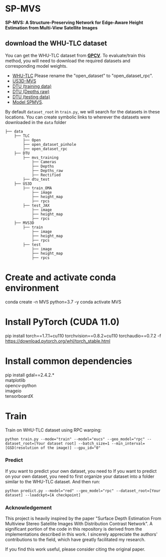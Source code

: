 # SP-MVS

**SP-MVS: A Structure-Preserving Network for Edge-Aware Height Estimation from Multi-View Satellite Images**

## download the WHU-TLC dataset

You can get the WHU-TLC dataset from [**GPCV**](http://gpcv.whu.edu.cn/).
To evaluate/train this method, you will need to download the required datasets and corresponding model weights. 
* [WHU-TLC](https://github.com/WHU-GPCV/SatMVS/blob/main/WHU_TLC/readme.md) Please rename the "open_dataset" to "open_dataset_rpc".
* [US3D-MVS](https://ieee-dataport.org/open-access/data-fusion-contest-2019-dfc2019)
* [DTU (training data)](https://drive.google.com/file/d/1eDjh-_bxKKnEuz5h-HXS7EDJn59clx6V/view)
* [DTU (Depths raw)](https://virutalbuy-public.oss-cn-hangzhou.aliyuncs.com/share/cascade-stereo/CasMVSNet/dtu_data/dtu_train_hr/Depths_raw.zip)
* [DTU (testing data)](https://drive.google.com/file/d/1rX0EXlUL4prRxrRu2DgLJv2j7-tpUD4D/view?usp=sharing)
* [Model SPMVS](https://drive.google.com/file/d/1b8i1u69_9yMPJyqGcuTkCocyg0rVg4P3/view?usp=sharing).

By default `dataset_root` in `train.py`, we will search for the datasets in these locations. You can create symbolic links to wherever the datasets were downloaded in the `data` folder

```Shell
├── data
    ├── TLC
        ├── Open
        ├── open_dataset_pinhole
        ├── open_dataset_rpc
    ├── DTU
        ├── mvs_training
            ├── Cameras
            ├── Depths
            ├── Depths_raw
            ├── Rectified
        ├── dtu_test
    ├── US3D
        ├── train_OMA
            ├── image
            ├── height_map
            ├── rpcs
        ├── test_JAX
            ├── image
            ├── height_map
            ├── rpcs
    ├── MVS3D
        ├── train
            ├── image
            ├── height_map
            ├── rpcs
        ├── test
            ├── image
            ├── height_map
            ├── rpcs
```

# Create and activate conda environment
conda create -n MVS python=3.7 -y
conda activate MVS

# Install PyTorch (CUDA 11.0)
pip install torch==1.7.1+cu110 torchvision==0.8.2+cu110 torchaudio==0.7.2 -f https://download.pytorch.org/whl/torch_stable.html

# Install common dependencies
pip install gdal==2.4.2.* \
            matplotlib \
            opencv-python \
            imageio \
            tensorboardX


# Train

Train on WHU-TLC dataset using RPC warping:

`python train.py --mode="train" --model="eucs" --geo_model="rpc" --dataset_root=[Your dataset root] --batch_size=1 --min_interval=[GSD(resolution of the image)] --gpu_id="0"`


### Predict
If you want to predict your own dataset, you need to If you want to predict on your own dataset, you need to first organize your dataset into a folder similar to the WHU-TLC dataset. And then run:

`python predict.py --model="red" --geo_model="rpc" --dataset_root=[Your dataset] --loadckpt=[A checkpoint]`


### Acknowledgement
This project is heavily inspired by the paper "Surface Depth Estimation From Multiview Stereo Satellite Images With Distribution Contrast Network". A significant portion of the code in this repository is derived from the implementations described in this work. I sincerely appreciate the authors' contributions to the field, which have greatly facilitated my research.

If you find this work useful, please consider citing the original paper.


